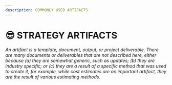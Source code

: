 ```yaml
---
description: COMMONLY USED ARTIFACTS
---
```


# 😎 STRATEGY ARTIFACTS

_An artifact is a template, document, output, or project deliverable. There are many documents or deliverables that are not described here, either because (a) they are somewhat generic, such as updates; (b) they are industry specific; or (c) they are a result of a specific method that was used to create it, for example, while cost estimates are an important artifact, they are the result of various estimating methods._
